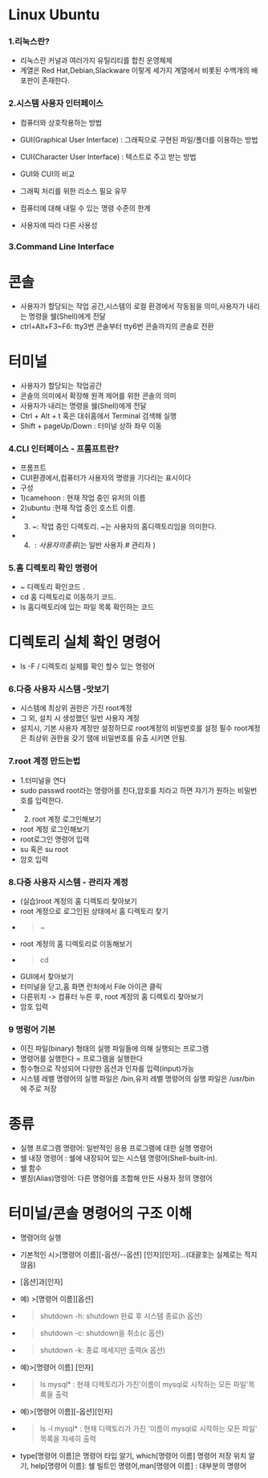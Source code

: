 # Linux Ubuntu
### 1.리눅스란?

- 리눅스란 커널과 여러가지 유틸리티를 합친 운영체제
- 계열은 Red Hat,Debian,Slackware 이렇게 세가지 계열에서 비롯된 수백개의 배포판이 존재한다.

### 2.시스템 사용자 인터페이스

- 컴퓨터와 상호작용하는 방법 
- GUI(Graphical User Interface) : 그래픽으로 구현된 파일/폴더를 이용하는 방법
- CUI(Character User Interface) : 텍스트로 주고 받는 방법

- GUI와 CUI의 비교
- 그래픽 처리를 위한 리소스 필요 유무
- 컴퓨터에 대해 내릴 수 있는 명령 수준의 한계
- 사용자에 따라 다른 사용성

### 3.Command Line Interface

# 콘솔
- 사용자가 할당되는 작업 공간,시스템의 로컬 환경에서 작동됨을 의미,사용자가 내리는 명령을 쉘(Shell)에게 전달
- ctrl+Alt+F3~F6: tty3번 콘솔부터 tty6번 콘솔까지의 콘솔로 전환

# 터미널
- 사용자가 할당되는 작업공간
- 콘솔의 의미에서 확장해 원격 제어를 위한 콘솔의 의미
- 사용자가 내리는 명령을 쉘(Shell)에게 전달
- Ctrl + Alt + t 혹은 대쉬홈에서 Terminal 검색해 실행
- Shift + pageUp/Down : 터미널 상하 좌우 이동

### 4.CLI 인터페이스 - 프롬프트란?

- 프롬프트
- CUI환경에서,컴퓨터가 사용자의 명령을 기다리는 표시이다
- 구성
- 1)camehoon : 현재 작업 중인 유저의 이름
- 2)ubuntu :현재 작업 중인 호스트 이름.
- 3) ~: 작업 중인 디렉토리. ~는 사용자의 홈디렉토리임을 의미한다.
- 4) $: 사용자의 종류($는 일반 사용자.# 관리자 )

### 5.홈 디렉토리 확인 명령어

- ~ 디렉토리 확인코드 .
- cd 홈 디렉토리로 이동하기 코드.
- ls 홈디렉토리에 있는 파일 목록 확인하는 코드

# 디렉토리 실체 확인 명령어
- ls -F / 디렉토리 실체를 확인 할수 있는 명령어

### 6.다중 사용자 시스템 -맛보기
- 시스템에 최상위 권한은 가진 root계정
- 그 외, 설치 시 생성했던 일반 사용자 계정
- 설치시, 기본 사용자 계정만 설정하므로 root계정의 비밀번호를 설정 필수 root계정은 최상위 권한을 갖기 땜에 비밀번호를 유출 시키면 안됨.

### 7.root 계정 만드는법
- 1.터미널을 연다
- sudo passwd root라는 명령어를 친다,암호를 치라고 하면 자기가 원하는 비밀번호를 입력한다.
- 2. root 계정 로그인해보기
- root 계정 로그인해보기 
- root로그인 명령어 입력
- su 혹은 su root 
- 암호 입력

### 8.다중 사용자 시스템 - 관리자 계정
- (실습)root 계정의 홈 디렉토리 찾아보기
- root 계정으로 로그인된 상태에서 홈 디렉토리 찾기
- >~ 
- root 계정의 홈 디렉토리로 이동해보기
- >cd
- GUI에서 찾아보기
- 터미널을 닫고,홈 화면 런처에서 File 아이콘 클릭
- 다른위치 -> 컴퓨터 누른 후, root 계정의 홈 디렉토리 찾아보기
- 암호 입력

### 9 명렁어 기본 
- 이진 파일(binary) 형태의 실행 파일들에 의해 실행되는 프로그램
- 명령어를 실행한다 = 프로그램을 실행한다
- 함수형으로 작성되어 다양한 옵션과 인자를 입력(input)가능
- 시스템 레벨 명령어의 실행 파일은 /bin,유저 레벨 명령어의 실행 파일은 /usr/bin 에 주로 저장
# 종류 
- 실행 프로그램 명령어: 일반적인 응용 프로그램에 대한 실행 명령어
- 쉘 내장 명령어 : 쉘에 내장되어 있는 시스템 명령어(Shell-built-in).
- 쉘 함수
- 별칭(Alias)명령어: 다른 명령어를 조합해 만든 사용자 정의 명령어

# 터미널/콘솔 명령어의 구조 이해
- 명령어의 실행
- 기본적인 시>[명령어 이름][-옵션/--옵션] [인자][인자]...(대괄호는 실제로는 적지 않음)
- [옵션]과[인자]
- 예) >[명령어 이름][옵션]
- >shutdown -h: shutdown 완료 후 시스템 종료(h 옵션)
- >shutdown -c: shutdown을 취소(c 옵션)
- >shutdown -k: 종료 메세지만 출력(k 옵션)

- 예)>[명령어 이름] [인자]
- >ls mysql* : 현재 디렉토리가 가진'이름이 mysql로 시작하는 모든 파일'목록을 출력
- 예)>[명령어 이름][-옵션][인자]
- >ls -l mysql* : 현재 디렉토리가 가진 '이름이 mysql로 시작하는 모든 파일' 목록을 자세히 출력

- type[명령어 이름]은 명령어 타입 알기, which[명령어 이름] 명령어 저장 위치 알기, help[명령어 이름]: 쉘 빌트인 명령어,man[명령어 이름] : 대부분의 명령어




